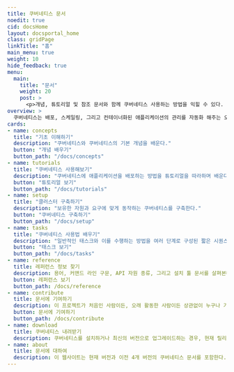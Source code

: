 ```yaml
---
title: 쿠버네티스 문서
noedit: true
cid: docsHome
layout: docsportal_home
class: gridPage
linkTitle: "홈"
main_menu: true
weight: 10
hide_feedback: true
menu:
  main:
    title: "문서"
    weight: 20
    post: >
      <p>개념, 튜토리얼 및 참조 문서와 함께 쿠버네티스 사용하는 방법을 익힐 수 있다. 또한, <a href="/editdocs/" data-auto-burger-exclude>문서에 기여하는 것도 도움을 줄 수 있다</a>!</p>
overview: >
  쿠버네티스는 배포, 스케일링, 그리고 컨테이너화된 애플리케이션의 관리를 자동화 해주는 오픈 소스 컨테이너 오케스트레이션 엔진이다. 본 오픈 소스 프로젝트는 Cloud Native Computing Foundation(<a href="https://www.cncf.io/about">CNCF</a>)가 주관한다.
cards:
- name: concepts
  title: "기초 이해하기"
  description: "쿠버네티스와 쿠버네티스의 기본 개념을 배운다."
  button: "개념 배우기"
  button_path: "/docs/concepts"
- name: tutorials
  title: "쿠버네티스 사용해보기"
  description: "쿠버네티스에 애플리케이션을 배포하는 방법을 튜토리얼을 따라하며 배운다."
  button: "튜토리얼 보기"
  button_path: "/docs/tutorials"
- name: setup
  title: "클러스터 구축하기"
  description: "보유한 자원과 요구에 맞게 동작하는 쿠버네티스를 구축한다."
  button: "쿠버네티스 구축하기"
  button_path: "/docs/setup"
- name: tasks
  title: "쿠버네티스 사용법 배우기"
  description: "일반적인 태스크와 이를 수행하는 방법을 여러 단계로 구성된 짧은 시퀀스를 통해 살펴본다."
  button: "태스크 보기"
  button_path: "/docs/tasks"
- name: reference
  title: 레퍼런스 정보 찾기
  description: 용어, 커맨드 라인 구문, API 자원 종류, 그리고 설치 툴 문서를 살펴본다.
  button: 레퍼런스 보기
  button_path: /docs/reference
- name: contribute
  title: 문서에 기여하기
  description: 이 프로젝트가 처음인 사람이든, 오래 활동한 사람이든 상관없이 누구나 기여할 수 있다.
  button: 문서에 기여하기
  button_path: /docs/contribute
- name: download
  title: 쿠버네티스 내려받기
  description: 쿠버네티스를 설치하거나 최신의 버전으로 업그레이드하는 경우, 현재 릴리스 노트를 참고한다.
- name: about
  title: 문서에 대하여
  description: 이 웹사이트는 현재 버전과 이전 4개 버전의 쿠버네티스 문서를 포함한다.
---
```

